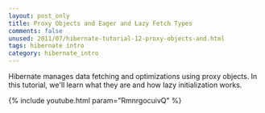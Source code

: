 ```yaml
---           
layout: post_only
title: Proxy Objects and Eager and Lazy Fetch Types
comments: false
unused: 2011/07/hibernate-tutorial-12-proxy-objects-and.html
tags: hibernate intro
category: hibernate_intro
---
```


Hibernate manages data fetching and optimizations using proxy objects. In this tutorial, we'll learn what they are and how lazy initialization works.

{% include youtube.html param="RmnrgocuivQ" %}